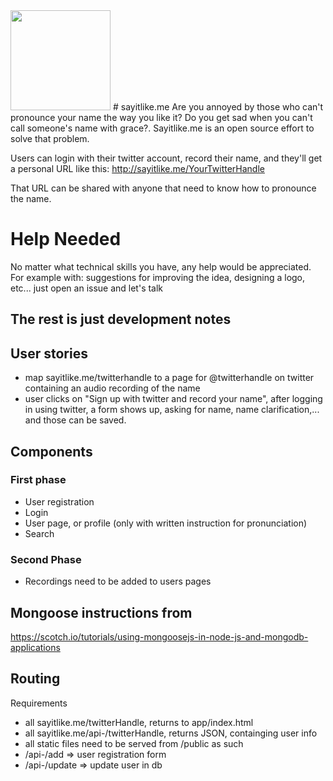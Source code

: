 
<img src="https://i.imgur.com/8YhEyty.png" width="160">
# sayitlike.me
Are you annoyed by those who can't pronounce your name the way you like it?
Do you get sad when you can't call someone's name with grace?.
Sayitlike.me is an open source effort to solve that problem.

Users can login with their twitter account, record their name, and they'll get a personal URL
like this:
http://sayitlike.me/YourTwitterHandle

That URL can be shared with anyone that need to know how to pronounce the name.

# Help Needed
No matter what technical skills you have, any help would be appreciated. For example with: suggestions for improving the idea, designing a logo, etc... just open an issue and let's talk

## The rest is just development notes
## User stories
  * map sayitlike.me/twitterhandle to a page for @twitterhandle on twitter containing an audio recording of the name
  * user clicks on "Sign up with twitter and record your name", after logging in using twitter, a form shows up,
  asking for name, name clarification,... and those can be saved.

## Components
### First phase
  * User registration
  * Login
  * User page, or profile (only with written instruction for pronunciation)
  * Search

### Second Phase
  * Recordings need to be added to users pages

## Mongoose instructions from
https://scotch.io/tutorials/using-mongoosejs-in-node-js-and-mongodb-applications

## Routing
Requirements
  * all sayitlike.me/twitterHandle, returns to app/index.html
  * all sayitlike.me/api-/twitterHandle, returns JSON, containging user info
  * all static files need to be served from /public as such
  * /api-/add => user registration form
  * /api-/update => update user in db
